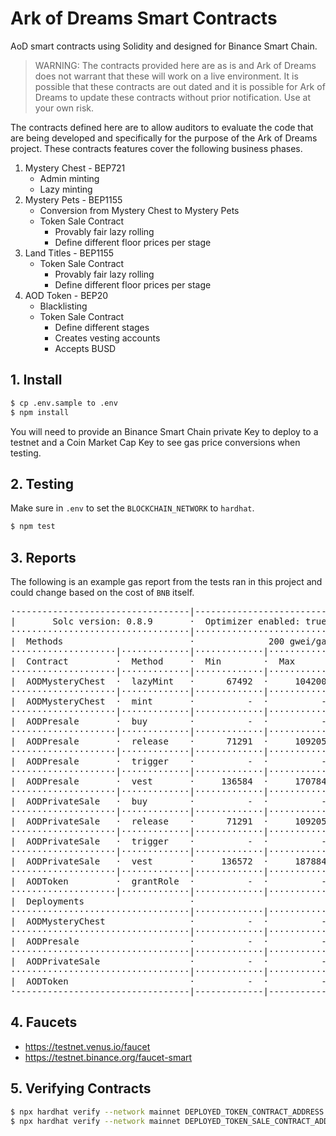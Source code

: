 # Ark of Dreams Smart Contracts

AoD smart contracts using Solidity and designed for Binance Smart Chain.

> WARNING: The contracts provided here are as is and Ark of Dreams does 
not warrant that these will work on a live environment. It is possible 
that these contracts are out dated and it is possible for Ark of Dreams 
to update these contracts without prior notification. Use at your own 
risk.

The contracts defined here are to allow auditors to evaluate the code 
that are being developed and specifically for the purpose of the Ark of
Dreams project. These contracts features cover the following business 
phases.

 1. Mystery Chest - BEP721
    - Admin minting
    - Lazy minting
 2. Mystery Pets - BEP1155
    - Conversion from Mystery Chest to Mystery Pets
    - Token Sale Contract
      - Provably fair lazy rolling
      - Define different floor prices per stage
 3. Land Titles - BEP1155
    - Token Sale Contract
      - Provably fair lazy rolling
      - Define different floor prices per stage
 4. AOD Token - BEP20
    - Blacklisting
    - Token Sale Contract
      - Define different stages
      - Creates vesting accounts
      - Accepts BUSD

## 1. Install

```bash
$ cp .env.sample to .env
$ npm install
```

You will need to provide an Binance Smart Chain private Key to deploy 
to a testnet and a Coin Market Cap Key to see gas price conversions when 
testing.

## 2. Testing

Make sure in `.env` to set the `BLOCKCHAIN_NETWORK` to `hardhat`.

```bash
$ npm test
```

## 3. Reports

The following is an example gas report from the tests ran in this 
project and could change based on the cost of `BNB` itself.

<pre>
·---------------------------------|---------------------------|-------------|-----------------------------·
|       Solc version: 0.8.9       ·  Optimizer enabled: true  ·  Runs: 200  ·  Block limit: 12450000 gas  │
··································|···························|·············|······························
|  Methods                        ·              200 gwei/gas               ·       526.80 usd/bnb        │
····················|·············|·············|·············|·············|···············|··············
|  Contract         ·  Method     ·  Min        ·  Max        ·  Avg        ·  # calls      ·  usd (avg)  │
····················|·············|·············|·············|·············|···············|··············
|  AODMysteryChest  ·  lazyMint   ·      67492  ·     104200  ·      77298  ·            4  ·       8.14  │
····················|·············|·············|·············|·············|···············|··············
|  AODMysteryChest  ·  mint       ·          -  ·          -  ·      98204  ·            3  ·      10.35  │
····················|·············|·············|·············|·············|···············|··············
|  AODPresale       ·  buy        ·          -  ·          -  ·     156467  ·            1  ·      16.49  │
····················|·············|·············|·············|·············|···············|··············
|  AODPresale       ·  release    ·      71291  ·     109205  ·      90248  ·            2  ·       9.51  │
····················|·············|·············|·············|·············|···············|··············
|  AODPresale       ·  trigger    ·          -  ·          -  ·      29219  ·            1  ·       3.08  │
····················|·············|·············|·············|·············|···············|··············
|  AODPresale       ·  vest       ·     136584  ·     170784  ·     153684  ·            2  ·      16.19  │
····················|·············|·············|·············|·············|···············|··············
|  AODPrivateSale   ·  buy        ·          -  ·          -  ·     173567  ·            1  ·      18.29  │
····················|·············|·············|·············|·············|···············|··············
|  AODPrivateSale   ·  release    ·      71291  ·     109205  ·      90248  ·            2  ·       9.51  │
····················|·············|·············|·············|·············|···············|··············
|  AODPrivateSale   ·  trigger    ·          -  ·          -  ·      29219  ·            1  ·       3.08  │
····················|·············|·············|·············|·············|···············|··············
|  AODPrivateSale   ·  vest       ·     136572  ·     187884  ·     162228  ·            2  ·      17.09  │
····················|·············|·············|·············|·············|···············|··············
|  AODToken         ·  grantRole  ·          -  ·          -  ·     101228  ·            2  ·      10.67  │
····················|·············|·············|·············|·············|···············|··············
|  Deployments                    ·                                         ·  % of limit   ·             │
··································|·············|·············|·············|···············|··············
|  AODMysteryChest                ·          -  ·          -  ·    2671762  ·       21.5 %  ·     281.50  │
··································|·············|·············|·············|···············|··············
|  AODPresale                     ·          -  ·          -  ·    1990022  ·         16 %  ·     209.67  │
··································|·············|·············|·············|···············|··············
|  AODPrivateSale                 ·          -  ·          -  ·    1990046  ·         16 %  ·     209.67  │
··································|·············|·············|·············|···············|··············
|  AODToken                       ·          -  ·          -  ·    2074021  ·       16.7 %  ·     218.52  │
·---------------------------------|-------------|-------------|-------------|---------------|-------------·
</pre>

## 4. Faucets

 - https://testnet.venus.io/faucet
 - https://testnet.binance.org/faucet-smart

## 5. Verifying Contracts

```bash
$ npx hardhat verify --network mainnet DEPLOYED_TOKEN_CONTRACT_ADDRESS
$ npx hardhat verify --network mainnet DEPLOYED_TOKEN_SALE_CONTRACT_ADDRESS "AOD_CONTRACT_ADDRESS" "BUSD_CONTRACT_ADDRESS" "FUND_WALLET_ADDRESS"
```